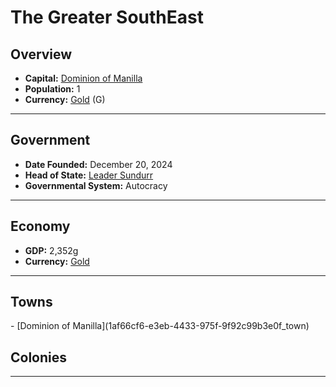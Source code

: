 <!--UNDEDITED FILE, remove this entire line if this file has been edited!-->
# <!--NAME-->The Greater SouthEast<!--NAME-->

## Overview

- **Capital:** <!--CAPITAL_LINK-->[Dominion of Manilla](1af66cf6-e3eb-4433-975f-9f92c99b3e0f_town)<!--CAPITAL_LINK-->
- **Population:** <!--POPULATION-->1<!--POPULATION-->
- **Currency:** <!--CURRENCY_LINK-->[Gold](Gold_currency)<!--CURRENCY_LINK--> (<!--CURRENCY_ABV-->G<!--CURRENCY_ABV-->)

---

## Government

- **Date Founded:** <!--FOUNDED-->December 20, 2024<!--FOUNDED-->
- **Head of State:** <!--LEADER_TITLE_LINK-->[Leader Sundurr](Sundurr_user)<!--LEADER_TITLE_LINK-->
- **Governmental System:** <!--GOVERNMENT-->Autocracy<!--GOVERNMENT-->

---

## Economy

- **GDP:** <!--GDP-->2,352g<!--GDP-->
- **Currency:** <!--CURRENCY_LINK-->[Gold](Gold_currency)<!--CURRENCY_LINK-->

---

## Towns

<!--TOWNS-->- [Dominion of Manilla](1af66cf6-e3eb-4433-975f-9f92c99b3e0f_town)<!--TOWNS-->

## Colonies

<!--COLONIES--><!--COLONIES-->

---